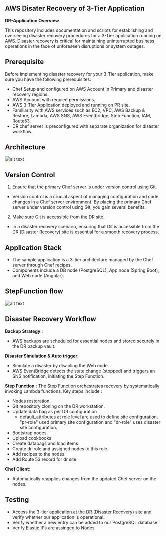 ## AWS Disater Recovery of 3-Tier Application

**DR-Application Overview**

This repository includes documentation and scripts for establishing and overseeing disaster recovery procedures for a 3-Tier application running on AWS. Disaster recovery is critical for maintaining uninterrupted business operations in the face of unforeseen disruptions or system outages.

## Prerequisite
Before implementing disaster recovery for your 3-Tier application, make sure you have the following prerequisites:
- Chef Setup and configured on AWS Account in Primary and disaster recovery regions.
- AWS Account with requied permissions.
- AWS 3-Tier Application deployed and running on PR site.
- Familiarity with AWS services such as EC2, VPC, AWS Backup & Restore, Lambda, AWS SNS, AWS Eventbridge, Step Function, IAM, Route53.
- DR chef server is preconfigured with separate organization for disaster workflow.
## Architecture

![alt text](https://github.com/abdul-rajak/Dr-Chef-Git-Repo/blob/main/Architecture/DR-Architecture.jpg?raw=true)


## Version Control
1. Ensure that the primary Chef server is under version control using Git.
+ Version control is a crucial aspect of managing configuration and code changes in a Chef server environment. By placing the primary Chef server under version control using Git, you gain several benefits.

2. Make sure Git is accessible from the DR site.
+ In a disaster recovery scenario, ensuring that Git is accessible from the DR (Disaster Recovery) site is essential for a smooth recovery process.
## Application Stack
- The sample application is a 3-tier architecture managed by the Chef server through Chef recipes.
- Components include a DB node (PostgreSQL), App node (Spring Boot), and Web node (Angular).

## StepFunction flow

![alt text](https://github.com/abdul-rajak/Dr-Chef-Git-Repo/blob/main/Architecture/Stepfunction-workflow.jpg?raw=true)

## Disaster Recovery Workflow

**Backup Strategy** :
+ AWS backups are scheduled for essential nodes and stored securely in the DR backup vault.

**Disaster Simulation & Auto trigger**:
+ Simulate a disaster by disabling the Web node.
+ AWS EventBridge detects the state change (stopped) and triggers an SNS notification, initiating the Step Function.

**Step Function** :
The Step Function orchestrates recovery by systematically invoking Lambda functions.
Key steps include :
+ Nodes restoration.
+ Git repository cloning on the DR workstation.
+ Update data bag as per DR configuration
    + default_attributes at role level are used to define site configuration. "pr-role" used primary site configuration and "dr-role" uses disaster site configuration.
+ Bootstrap nodes
+ Upload cookbooks
+ Create databags and load items
+ Create dr-role and assigned nodes to this role.
+ Add recipes to the nodes.
+ Add Route 53 record for dr site.

**Chef Client**: 
+ Automatically reapplies changes from the updated Chef server on the nodes.

## Testing
+ Access the 3-tier application at the DR (Disaster Recovery) site and verify whether our application is operational.
+ Verify whether a new entry can be added to our PostgreSQL database.
+ Verify Elastic IPs are assinged to Nodes.


